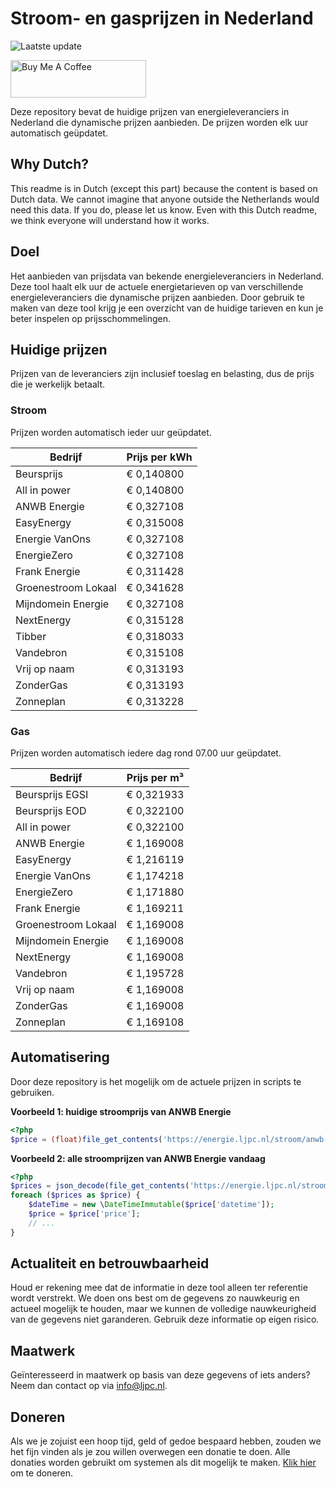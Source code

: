 # Stroom- en gasprijzen in Nederland

![Laatste update](https://img.shields.io/badge/laatste%20update-2025--07--02%2022%3A00%20CET-brightgreen)

<a href="https://www.buymeacoffee.com/Lars-" target="_blank"><img src="https://cdn.buymeacoffee.com/buttons/v2/default-orange.png" alt="Buy Me A Coffee" height="60" style="height: 60px !important;width: 217px !important;" ></a>

Deze repository bevat de huidige prijzen van energieleveranciers in Nederland die dynamische prijzen aanbieden. De prijzen worden elk uur automatisch geüpdatet.

## Why Dutch?

This readme is in Dutch (except this part) because the content is based on Dutch data. We cannot imagine that anyone outside the Netherlands would need this data. If you do, please let us know. Even with this Dutch readme, we think
everyone will understand how it works.

## Doel

Het aanbieden van prijsdata van bekende energieleveranciers in Nederland. Deze tool haalt elk uur de actuele energietarieven op van verschillende energieleveranciers die dynamische prijzen aanbieden. Door gebruik te maken van deze tool
krijg je een overzicht van de huidige tarieven en kun je beter inspelen op prijsschommelingen.

## Huidige prijzen

Prijzen van de leveranciers zijn inclusief toeslag en belasting, dus de prijs die je werkelijk betaalt.

### Stroom

Prijzen worden automatisch ieder uur geüpdatet.

 Bedrijf | Prijs per kWh 
---------|---------------
Beursprijs | € 0,140800
All in power | € 0,140800
ANWB Energie | € 0,327108
EasyEnergy | € 0,315008
Energie VanOns | € 0,327108
EnergieZero | € 0,327108
Frank Energie | € 0,311428
Groenestroom Lokaal | € 0,341628
Mijndomein Energie | € 0,327108
NextEnergy | € 0,315128
Tibber | € 0,318033
Vandebron | € 0,315108
Vrij op naam | € 0,313193
ZonderGas | € 0,313193
Zonneplan | € 0,313228


### Gas

Prijzen worden automatisch iedere dag rond 07.00 uur geüpdatet.

 Bedrijf | Prijs per m³ 
---------|--------------
Beursprijs EGSI | € 0,321933
Beursprijs EOD | € 0,322100
All in power | € 0,322100
ANWB Energie | € 1,169008
EasyEnergy | € 1,216119
Energie VanOns | € 1,174218
EnergieZero | € 1,171880
Frank Energie | € 1,169211
Groenestroom Lokaal | € 1,169008
Mijndomein Energie | € 1,169008
NextEnergy | € 1,169008
Vandebron | € 1,195728
Vrij op naam | € 1,169008
ZonderGas | € 1,169008
Zonneplan | € 1,169108


## Automatisering

Door deze repository is het mogelijk om de actuele prijzen in scripts te gebruiken.

**Voorbeeld 1: huidige stroomprijs van ANWB Energie**

```php
<?php
$price = (float)file_get_contents('https://energie.ljpc.nl/stroom/anwb-energie-nu.txt');

```

**Voorbeeld 2: alle stroomprijzen van ANWB Energie vandaag**

```php
<?php
$prices = json_decode(file_get_contents('https://energie.ljpc.nl/stroom/all-in-power-vandaag.json'),true);
foreach ($prices as $price) {
    $dateTime = new \DateTimeImmutable($price['datetime']);
    $price = $price['price'];
    // ...
}
```

## Actualiteit en betrouwbaarheid

Houd er rekening mee dat de informatie in deze tool alleen ter referentie wordt verstrekt. We doen ons best om de gegevens zo nauwkeurig en actueel mogelijk te houden, maar we kunnen de volledige nauwkeurigheid van de gegevens niet
garanderen. Gebruik deze informatie op eigen risico.

## Maatwerk

Geïnteresseerd in maatwerk op basis van deze gegevens of iets anders? Neem dan contact op
via [info@ljpc.nl](mailto:info@ljpc.nl?subject=Energie%20prijzen).

## Doneren

Als we je zojuist een hoop tijd, geld of gedoe bespaard hebben, zouden we het fijn vinden als je zou willen overwegen een
donatie te doen. Alle donaties worden gebruikt om systemen als dit mogelijk te
maken. [Klik hier](https://www.buymeacoffee.com/Lars-) om te doneren.
